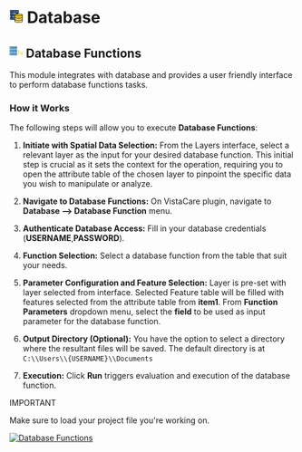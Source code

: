 # <img src="../_static/qgis_plugins/icons/database/database.png" alt="Database" width="24px"> Database


## <img src="../_static/qgis_plugins/icons/database/database_functions.png" alt="Database Functions" width="24px"> Database Functions

This module integrates with database and provides a user friendly interface to perform database functions tasks.

### How it Works

The following steps will allow you to execute **Database Functions**:

1. **Initiate with Spatial Data Selection:** From the Layers interface, select a relevant layer as the input for your desired database function. This initial step is crucial as it sets the context for the operation, requiring you to open the attribute table of the chosen layer to pinpoint the specific data you wish to manipulate or analyze. 

2. **Navigate to Database Functions:** On VistaCare plugin, navigate to **Database --> Database Function** menu.

3. **Authenticate Database Access:** Fill in your database credentials (**USERNAME**,**PASSWORD**).

4. **Function Selection:** Select a database function from the table that suit your needs.
   
5. **Parameter Configuration and Feature Selection:** Layer is pre-set with layer selected from interface. 
   Selected Feature table will be filled with features selected from the attribute table from **item1**. 
   From **Function Parameters** dropdown menu, select the **field** to be used as input parameter for the database function.

6. **Output Directory (Optional):** You have the option to select a directory where the resultant files will be saved. The default directory is at `C:\\Users\\{USERNAME}\\Documents`
   
7. **Execution:** Click **Run** triggers evaluation and execution of the database function. 

<div class="note">
<p class="admonition-title">IMPORTANT</p>
<p>Make sure to load your project file you're working on.</p>
</div>

<a class="" data-lightbox="Database Functions" href="../_static/qgis_plugins/database/database_function.gif" title="Database Functions" data-title="Database Functions"><img src="../_static/qgis_plugins/database/database_function.gif" class="align-center" width="800px" height="500px" alt="Database Functions">
</a> 
   